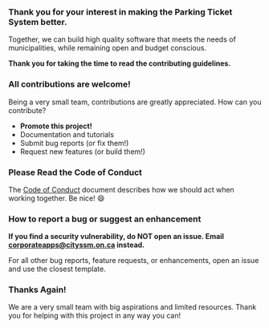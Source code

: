 ### Thank you for your interest in making the Parking Ticket System better.

Together, we can build high quality software that meets the needs of municipalities,
while remaining open and budget conscious.

**Thank you for taking the time to read the contributing guidelines.**


### All contributions are welcome!

Being a very small team, contributions are greatly appreciated.  How can you contribute?

- **Promote this project!**
- Documentation and tutorials
- Submit bug reports (or fix them!)
- Request new features (or build them!)


### Please Read the Code of Conduct

The [Code of Conduct](CODE_OF_CONDUCT.md) document describes how we should act when working together.
Be nice!  :smile:


### How to report a bug or suggest an enhancement

**If you find a security vulnerability, do NOT open an issue. Email corporateapps@cityssm.on.ca instead.**

For all other bug reports, feature requests, or enhancements,
open an issue and use the closest template.


### Thanks Again!

We are a very small team with big aspirations and limited resources.
Thank you for helping with this project in any way you can!
